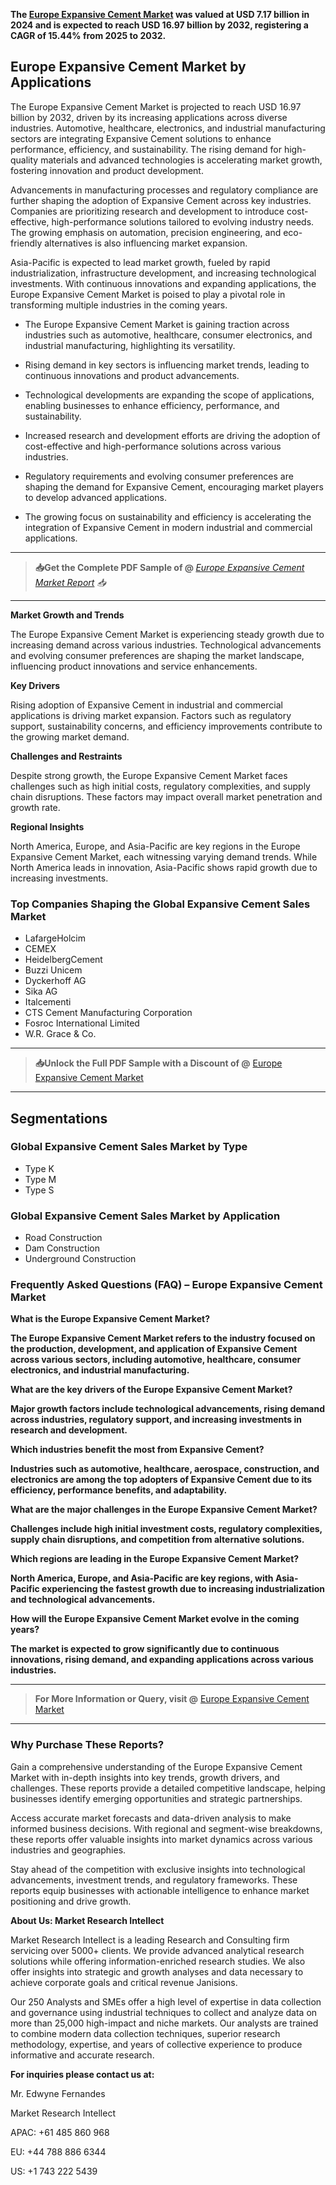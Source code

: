 <p><strong>The <a href="https://www.marketresearchintellect.com/download-sample/?rid=965710&amp;utm_source=Pulse-April-Europe&amp;utm_medium=852">Europe Expansive Cement Market</a> was valued at USD 7.17 billion in 2024 and is expected to reach USD 16.97 billion by 2032, registering a CAGR of 15.44% from 2025 to 2032.</strong></p><h2>Europe Expansive Cement Market by Applications&nbsp;</h2><p><p>The Europe Expansive Cement Market is projected to reach USD 16.97 billion by 2032, driven by its increasing applications across diverse industries. Automotive, healthcare, electronics, and industrial manufacturing sectors are integrating Expansive Cement solutions to enhance performance, efficiency, and sustainability. The rising demand for high-quality materials and advanced technologies is accelerating market growth, fostering innovation and product development.</p><p>Advancements in manufacturing processes and regulatory compliance are further shaping the adoption of Expansive Cement across key industries. Companies are prioritizing research and development to introduce cost-effective, high-performance solutions tailored to evolving industry needs. The growing emphasis on automation, precision engineering, and eco-friendly alternatives is also influencing market expansion.</p><p>Asia-Pacific is expected to lead market growth, fueled by rapid industrialization, infrastructure development, and increasing technological investments. With continuous innovations and expanding applications, the Europe Expansive Cement Market is poised to play a pivotal role in transforming multiple industries in the coming years.</p></p><ul><li><p>The Europe Expansive Cement Market is gaining traction across industries such as automotive, healthcare, consumer electronics, and industrial manufacturing, highlighting its versatility.</p></li><li><p>Rising demand in key sectors is influencing market trends, leading to continuous innovations and product advancements.</p></li><li><p>Technological developments are expanding the scope of applications, enabling businesses to enhance efficiency, performance, and sustainability.</p></li><li><p>Increased research and development efforts are driving the adoption of cost-effective and high-performance solutions across various industries.</p></li><li><p>Regulatory requirements and evolving consumer preferences are shaping the demand for Expansive Cement, encouraging market players to develop advanced applications.</p></li><li><p>The growing focus on sustainability and efficiency is accelerating the integration of Expansive Cement in modern industrial and commercial applications.</p></li></ul><hr /><blockquote><p><strong><span class="font-[700]">📥Get the Complete PDF Sample of @ </span></strong><em><span class="font-[700]"><a href="https://www.marketresearchintellect.com/download-sample/?rid=965710&amp;utm_source=Pulse-April-Europe&amp;utm_medium=852" target="_blank" data-tracking-control-name="article-ssr-frontend-pulse_little-text-block" data-tracking-will-navigate="" data-test-link="">Europe Expansive Cement Market Report</a>&nbsp;📥</span></em></p></blockquote><hr /><p class="" data-start="77" data-end="360"><strong data-start="77" data-end="105">Market Growth and Trends</strong></p><p class="" data-start="77" data-end="360">The Europe Expansive Cement Market is experiencing steady growth due to increasing demand across various industries. Technological advancements and evolving consumer preferences are shaping the market landscape, influencing product innovations and service enhancements.</p><p class="" data-start="362" data-end="606"><strong data-start="362" data-end="377">Key Drivers</strong></p><p class="" data-start="362" data-end="606">Rising adoption of Expansive Cement in industrial and commercial applications is driving market expansion. Factors such as regulatory support, sustainability concerns, and efficiency improvements contribute to the growing market demand.</p><p class="" data-start="608" data-end="849"><strong data-start="608" data-end="637">Challenges and Restraints</strong></p><p class="" data-start="608" data-end="849">Despite strong growth, the Europe Expansive Cement Market faces challenges such as high initial costs, regulatory complexities, and supply chain disruptions. These factors may impact overall market penetration and growth rate.</p><p class="" data-start="851" data-end="1095"><strong data-start="851" data-end="872">Regional Insights</strong></p><p class="" data-start="851" data-end="1095">North America, Europe, and Asia-Pacific are key regions in the Europe Expansive Cement Market, each witnessing varying demand trends. While North America leads in innovation, Asia-Pacific shows rapid growth due to increasing investments.</p><p><h3>Top Companies Shaping the Global Expansive Cement Sales Market </h3><ul><li>LafargeHolcim</li><li>CEMEX</li><li>HeidelbergCement</li><li>Buzzi Unicem</li><li>Dyckerhoff AG</li><li>Sika AG</li><li>Italcementi</li><li>CTS Cement Manufacturing Corporation</li><li>Fosroc International Limited</li><li>W.R. Grace & Co.</li></ul></p><hr /><blockquote><p><strong>📥Unlock the Full PDF Sample with a Discount of @</strong> <a href="https://www.marketresearchintellect.com/ask-for-discount/?rid=965710&amp;utm_source=Pulse-April-Europe&amp;utm_medium=852">Europe Expansive Cement Market</a></p></blockquote><hr /><p><h2>Segmentations</h2><h3>Global Expansive Cement Sales Market by Type</h3><ul><li>Type K</li><li>Type M</li><li>Type S</li></ul><h3>Global Expansive Cement Sales Market by Application</h3><ul><li>Road Construction</li><li>Dam Construction</li><li>Underground Construction</li></ul></p><h3><strong>Frequently Asked Questions (FAQ) &ndash; Europe Expansive Cement Market</strong></h3><p><strong>What is the Europe Expansive Cement Market?</strong></p><p><strong>The Europe Expansive Cement Market refers to the industry focused on the production, development, and application of Expansive Cement across various sectors, including automotive, healthcare, consumer electronics, and industrial manufacturing.</strong></p><p><strong>What are the key drivers of the Europe Expansive Cement Market?</strong></p><p><strong>Major growth factors include technological advancements, rising demand across industries, regulatory support, and increasing investments in research and development.</strong></p><p><strong>Which industries benefit the most from Expansive Cement?</strong></p><p><strong>Industries such as automotive, healthcare, aerospace, construction, and electronics are among the top adopters of Expansive Cement due to its efficiency, performance benefits, and adaptability.</strong></p><p><strong>What are the major challenges in the Europe Expansive Cement Market?</strong></p><p><strong>Challenges include high initial investment costs, regulatory complexities, supply chain disruptions, and competition from alternative solutions.</strong></p><p><strong>Which regions are leading in the Europe Expansive Cement Market?</strong></p><p><strong>North America, Europe, and Asia-Pacific are key regions, with Asia-Pacific experiencing the fastest growth due to increasing industrialization and technological advancements.</strong></p><p><strong>How will the Europe Expansive Cement Market evolve in the coming years?</strong></p><p><strong>The market is expected to grow significantly due to continuous innovations, rising demand, and expanding applications across various industries.</strong></p><hr /><blockquote><p><span class="font-[700]"><strong>For More Information or Query, visit&nbsp;@</strong>&nbsp;</span><span class="font-[700]"><a href="https://www.marketresearchintellect.com/product/global-expansive-cement-sales-market/?utm_source=Linkedin&utm_medium=852" target="_blank" data-tracking-control-name="article-ssr-frontend-pulse_little-text-block" data-tracking-will-navigate="" data-test-link="">Europe Expansive Cement Market</a></span></p></blockquote><hr /><h3><strong data-start="0" data-end="31">Why Purchase These Reports?</strong></h3><p class="" data-start="35" data-end="297">Gain a comprehensive understanding of the Europe Expansive Cement Market with in-depth insights into key trends, growth drivers, and challenges. These reports provide a detailed competitive landscape, helping businesses identify emerging opportunities and strategic partnerships.</p><p class="" data-start="299" data-end="540">Access accurate market forecasts and data-driven analysis to make informed business decisions. With regional and segment-wise breakdowns, these reports offer valuable insights into market dynamics across various industries and geographies.</p><p class="" data-start="542" data-end="784">Stay ahead of the competition with exclusive insights into technological advancements, investment trends, and regulatory frameworks. These reports equip businesses with actionable intelligence to enhance market positioning and drive growth.</p><p><strong><span class="font-[700]">About Us: Market Research Intellect</span></strong></p><p><span class="">Market Research Intellect is a leading Research and Consulting firm servicing over 5000+ clients. We provide advanced analytical research solutions while offering information-enriched research studies.&nbsp;</span>We also offer insights into strategic and growth analyses and data necessary to achieve corporate goals and critical revenue Janisions.</p><p><span class="">Our 250 Analysts and SMEs offer a high level of expertise in data collection and governance using industrial techniques to collect and analyze data on more than 25,000 high-impact and niche markets. Our analysts are trained to combine modern data collection techniques, superior research methodology, expertise, and years of collective experience to produce informative and accurate research.</span></p><p><strong>For inquiries please contact us at:</strong></p><p>Mr. Edwyne Fernandes</p><p>Market Research Intellect</p><p>APAC: +61 485 860 968</p><p>EU: +44 788 886 6344</p><p>US: +1 743 222 5439</p>